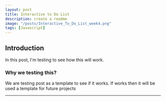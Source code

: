 ```yaml
---
layout: post
title: Interactive to Do List
description: create a readme
image: "/posts/Interactive_To_Do_List_week4.png"
tags: [Javascript]
---
```


## Introduction

In this post, I'm testing to see how this will work.

### Why we testing this?

We are testing post as a template to see if it works. If works then it will be used a template for future projects

---